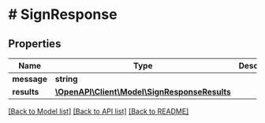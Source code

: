 # # SignResponse

## Properties

Name | Type | Description | Notes
------------ | ------------- | ------------- | -------------
**message** | **string** |  | [optional]
**results** | [**\OpenAPI\Client\Model\SignResponseResults**](SignResponseResults.md) |  | [optional]

[[Back to Model list]](../../README.md#models) [[Back to API list]](../../README.md#endpoints) [[Back to README]](../../README.md)
